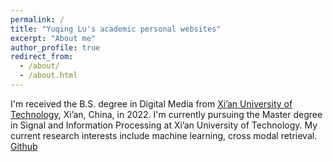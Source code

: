 ```yaml
---
permalink: /
title: "Yuqing Lu's academic personal websites"
excerpt: "About me"
author_profile: true
redirect_from: 
  - /about/
  - /about.html
---
```


I'm received the B.S. degree in Digital Media from [Xi’an University of Technology](https://www.xaut.edu.cn/index.htm), Xi’an, China, in 2022. I'm currently pursuing the Master degree in Signal and Information Processing at Xi’an University of Technology. My current research interests include machine learning, cross modal retrieval. 
 [Github](https://lyq0724.github.io) 

